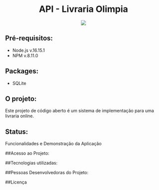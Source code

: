 
<h1 align="center"> API - Livraria Olimpia </h1>


<div align="center">

  <img src="https://img.shields.io/badge/JavaScript-F7DF1E?style=for-the-badge&logo=javascript&logoColor=black"/> 
</div>

## Pré-requisitos:

- Node.js v.16.15.1
- NPM v.8.11.0


## Packages:
- SQLite

## O projeto:

Este projeto de código aberto é um sistema de implementação para uma livraria online.

## Status:

Funcionalidades e Demonstração da Aplicação


##Acesso ao Projeto: 

##Tecnologias utilizadas:

##Pessoas Desenvolvedoras do Projeto:

##Licença







